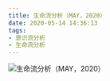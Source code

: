 ```yaml
---
title: 生命流分析（MAY，2020）
date: 2020-05-14 14:36:13
tags:
- 意识流分析
- 生命流分析
---
```

![生命流分析（MAY，2020）](1.jpg)
